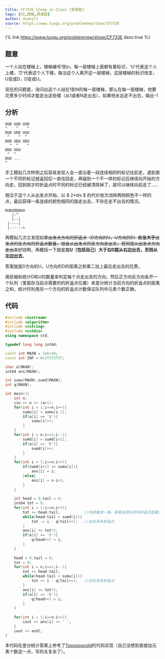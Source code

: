 ```yaml
---
title: CF733E Sleep in Class [思维题]
tags: [OI,题解,思维题]
author: duanyll
source: https://www.luogu.org/problemnew/show/CF733E
---
```


{% link https://www.luogu.org/problemnew/show/CF733E desc:true %}

## 题意

一个人站在楼梯上，楼梯编号1到n，每一层楼梯上面都有着标识，'U'代表这个人上楼，'D'代表这个人下楼，每当这个人离开这一层楼梯，这层楼梯的标识改变，U变成D，D变成U。

现在的问题是，询问出这个人站在1到N的每一层楼梯，那么在每一层楼梯，他要花费多少时间才能走出这些楼（从1或者N走出去），如果他永远走不出去，输出-1

## 分析

```
UUD UUD UUD
^    ^    ^
DUD UDD UUU
 ^    ^  ^
DDD UDU UDU
  ^  ^    ^
DDU UUU
 ^  ^
DUU ...
^
```

手工模拟几次样例之后容易发现人会一直沿着一段连续相同的标记往前走，遇到第一个不同的标记就返回后一直往回走，再碰到一个不一样的标记后继续向开始的方向走，回到刚才的折返点时不同的标记已经被清除掉了，就可以继续向前走了……

相当于这个人从出发点开始，以 $ 2*dis $ 的代价依次消除两侧颜色不一样的点，最后获得一条连续的颜色相同的路走出去，不存在走不出去的情况。

```
DUDUDDDUU
   |-^
   |--|
 |----|
 |------>
```

再模拟几次又发现如果~~出发点方向的折返点（D方向的U，U方向的D）数量**大于**出发点的反方向的折返点数量，就会从出发点的反方向走出来，否则就从出发点方向走出来~~好绕啊，再概括一下就是**左U（包括自己）大于右D就从右边出去，否则从左边出去**。

答案就是D方向的U，U方向的D的距离之和乘二加上最后走出去的花费。

用前缀和统计D和U的数量来判定每个点走出去的方向，然后正方向反方向各开一个队列（里面存当前点需要的的折返点位置）来差分统计当前方向的折返点的距离之和，统计时利用另一个方向的折返点计数保证队列中元素个数正确。

## 代码

```cpp
#include <iostream>
#include <algorithm>
#include <cstring>
#include <cstdio>
using namespace std;

typedef long long int64;

const int MAXN = 1e6+10;
const int INF = 0x3f3f3f3f;

char a[MAXN];
int64 ans[MAXN];

int sumu[MAXN],sumd[MAXN];
int q[MAXN];

int main(){
	int n;
	cin >> n >> (a+1);
	for(int i = 1;i<=n;i++){
		sumu[i] = sumu[i-1];
		if(a[i] == 'U'){
			sumu[i]++;
		}
	}
	for(int i = n;i>=1;i--){
		sumd[i] = sumd[i+1];
		if(a[i] == 'D'){
			sumd[i]++;
		}
	}
	for(int i = 1;i<=n;i++){
		if(sumd[i+1] >= sumu[i]){
			ans[i] = i;
		}else{
			ans[i] = n-i+1;
		}
	}
	
	int head = 0,tail = 0;
	int64 tot = 0;
	for(int i = 1;i<=n;i++){
		tot += head-tail;			//向前推进一格，距离当前队列中折返点距离之和增加为折返点个数 
		while(head-tail > sumd[i]){
			tot -= i - q[tail++];	//出队多余折返点 
		}
		ans[i] += tot*2;
		if(a[i] == 'U'){
			q[head++] = i;
		} 
	}
	
	head = 0,tail = 0;
	tot = 0;
	for(int i = n;i>=1;i--){
		tot += head-tail;
		while(head-tail > sumu[i]){
			tot += i - q[tail++];	//出队多余折返点 
		}
		ans[i] += tot*2;
		if(a[i] == 'D'){
			q[head++] = i;
		} 
	}
	
	for(int i = 1;i<=n;i++){
		cout << ans[i] << ' '; 
	}
	cout << endl;
}
```

本代码在差分统计答案上参考了[Toooooocold](https://blog.csdn.net/qq_32506797/article/details/53039638)的代码实现（自己没想到直接加元素个数这一点，写的太复杂了）。